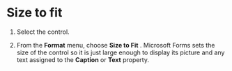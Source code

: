 
# Size to fit




1. Select the control.
    
2. From the  **Format** menu, choose **Size to Fit** . Microsoft Forms sets the size of the control so it is just large enough to display its picture and any text assigned to the **Caption** or **Text** property.
    



